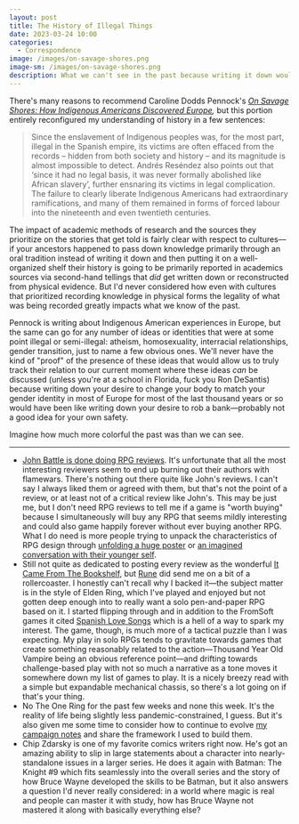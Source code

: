 ```yaml
---
layout: post
title: The History of Illegal Things
date: 2023-03-24 10:00
categories:
  - Correspondence
image: /images/on-savage-shores.png
image-sm: /images/on-savage-shores.png
description: What we can't see in the past because writing it down would have been recording a crime.
---
```


There's many reasons to recommend Caroline Dodds Pennock's _[On Savage Shores: How Indigenous Americans Discovered Europe](https://www.penguinrandomhouse.com/books/646154/on-savage-shores-by-caroline-dodds-pennock/),_ but this portion entirely reconfigured my understanding of history in a few sentences:

> Since the enslavement of Indigenous peoples was, for the most part, illegal in the Spanish empire, its victims are often effaced from the records – hidden from both society and history – and its magnitude is almost impossible to detect. Andrés Reséndez also points out that ‘since it had no legal basis, it was never formally abolished like African slavery’, further ensnaring its victims in legal complication. The failure to clearly liberate Indigenous Americans had extraordinary ramifications, and many of them remained in forms of forced labour into the nineteenth and even twentieth centuries.

The impact of academic methods of research and the sources they prioritize on the stories that get told is fairly clear with respect to cultures—if your ancestors happened to pass down knowledge primarily through an oral tradition instead of writing it down and then putting it on a well-organized shelf their history is going to be primarily reported in academics sources via second-hand tellings that _did_ get written down or reconstructed from physical evidence. But I'd never considered how even with cultures that prioritized recording knowledge in physical forms the legality of what was being recorded greatly impacts what we know of the past. 

Pennock is writing about Indigenous American experiences in Europe, but the same can go for any number of ideas or identities that were at some point illegal or semi-illegal: atheism, homosexuality, interracial relationships, gender transition, just to name a few obvious ones. We'll never have the kind of "proof" of the presence of these ideas that would allow us to truly track their relation to our current moment where these ideas _can_ be discussed (unless you're at a school in Florida, fuck you Ron DeSantis) because writing down your desire to change your body to match your gender identity in most of Europe for most of the last thousand years or so would have been like writing down your desire to rob a bank—probably not a good idea for your own safety. 

Imagine how much more colorful the past was than we can see.

---

* [John Battle is done doing RPG reviews](https://nerves.games/2023/03/17/some-last-words/). It's unfortunate that all the most interesting reviewers seem to end up burning out their authors with flamewars. There's nothing out there quite like John's reviews. I can't say I always liked them or agreed with them, but that's not the point of a review, or at least not of a critical review like John's. This may be just me, but I don't need RPG reviews to tell me if a game is "worth buying" because I simultaneously will buy any RPG that seems mildly interesting and could also game happily forever without ever buying another RPG. What I do need is more people trying to unpack the characteristics of RPG design through [unfolding a huge poster](https://nerves.games/2022/06/02/meanwhile-in-the-subway-is-a-poster-with-a-big-promise/) or [an imagined conversation with their younger self](https://nerves.games/2022/06/22/reviewing-lancer-the-mecha-ttrpg/).
* Still not quite as dedicated to posting every review as the wonderful [It Came From The Bookshelf](http://www.itcamefromthebookshelf.com/), but [Rune](https://www.kickstarter.com/projects/thegilaboy/rune-2) did send me on a bit of a rollercoaster. I honestly can't recall why I backed it—the subject matter is in the style of Elden Ring, which I've played and enjoyed but not gotten deep enough into to really want a solo pen-and-paper RPG based on it. I started flipping through and in addition to the FromSoft games it cited [Spanish Love Songs](https://spanishlovesongs.com/) which is a hell of a way to spark my interest. The game, though, is much more of a tactical puzzle than I was expecting. My play in solo RPGs tends to gravitate towards games that create something reasonably related to the action—Thousand Year Old Vampire being an obvious reference point—and drifting towards challenge-based play with not so much a narrative as a tone moves it somewhere down my list of games to play. It is a nicely breezy read with a simple but expandable mechanical chassis, so there's a lot going on if that's your thing.
* No The One Ring for the past few weeks and none this week. It's the reality of life being slightly less pandemic-constrained, I guess. But it's also given me some time to consider how to continue to evolve [my campaign notes](https://ruins-of-the-lost-realm.netlify.app/) and share the framework I used to build them.
* Chip Zdarsky is one of my favorite comics writers right now. He's got an amazing ability to slip in large statements about a character into nearly-standalone issues in a larger series. He does it again with Batman: The Knight #9 which fits seamlessly into the overall series and the story of how Bruce Wayne developed the skills to be Batman, but it also answers a question I'd never really considered: in a world where magic is real and people can master it with study, how has Bruce Wayne not mastered it along with basically everything else?